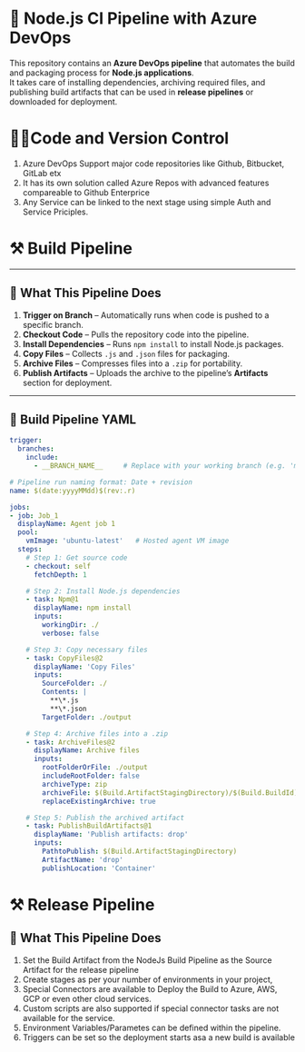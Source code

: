 # 🚀 Node.js CI Pipeline with Azure DevOps

This repository contains an **Azure DevOps pipeline** that automates the build and packaging process for **Node.js applications**.  
It takes care of installing dependencies, archiving required files, and publishing build artifacts that can be used in **release pipelines** or downloaded for deployment.


# 🧑‍💻Code and Version Control

1. Azure DevOps Support major code repositories like Github, Bitbucket, GitLab etx
2. It has its own solution called Azure Repos with advanced features compareable to Github Enterprice
3. Any Service can be linked to the next stage using simple Auth and Service Priciples.

# ⚒️ Build Pipeline

---

## 📌 What This Pipeline Does

1. **Trigger on Branch** – Automatically runs when code is pushed to a specific branch.  
2. **Checkout Code** – Pulls the repository code into the pipeline.  
3. **Install Dependencies** – Runs `npm install` to install Node.js packages.  
4. **Copy Files** – Collects `.js` and `.json` files for packaging.  
5. **Archive Files** – Compresses files into a `.zip` for portability.  
6. **Publish Artifacts** – Uploads the archive to the pipeline’s **Artifacts** section for deployment.

---

## 📂 Build Pipeline YAML

```yaml
trigger:
  branches: 
    include:
      - __BRANCH_NAME__     # Replace with your working branch (e.g. 'main')

# Pipeline run naming format: Date + revision
name: $(date:yyyyMMdd)$(rev:.r)

jobs:
- job: Job_1
  displayName: Agent job 1
  pool:
    vmImage: 'ubuntu-latest'   # Hosted agent VM image
  steps:
    # Step 1: Get source code
    - checkout: self
      fetchDepth: 1

    # Step 2: Install Node.js dependencies
    - task: Npm@1
      displayName: npm install
      inputs:
        workingDir: ./
        verbose: false

    # Step 3: Copy necessary files
    - task: CopyFiles@2
      displayName: 'Copy Files'
      inputs:
        SourceFolder: ./
        Contents: |
          **\*.js
          **\*.json
        TargetFolder: ./output

    # Step 4: Archive files into a .zip
    - task: ArchiveFiles@2
      displayName: Archive files
      inputs:
        rootFolderOrFile: ./output
        includeRootFolder: false
        archiveType: zip
        archiveFile: $(Build.ArtifactStagingDirectory)/$(Build.BuildId).zip
        replaceExistingArchive: true

    # Step 5: Publish the archived artifact
    - task: PublishBuildArtifacts@1
      displayName: 'Publish artifacts: drop'
      inputs:
        PathtoPublish: $(Build.ArtifactStagingDirectory)
        ArtifactName: 'drop'
        publishLocation: 'Container'

```

# ⚒️ Release Pipeline

## 📌 What This Pipeline Does

1. Set the Build Artifact from the NodeJs Build Pipeline as the Source Artifact for the release pipeline
2. Create stages as per your number of environments in your project, 
3. Special Connectors are available to Deploy the Build to Azure, AWS, GCP or even other cloud services.
4. Custom scripts are also supported if special connector tasks are not available for the service.
5. Environment Variables/Parametes can be defined within the pipeline.
6. Triggers can be set so the deployment starts asa a new build is available
